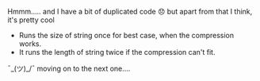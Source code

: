 Hmmm..... 
and I have a bit of duplicated code :disappointed:
but apart from that I think, it's pretty cool 
- Runs the size of string once for best case, when the compression works.
- It runs the length of string twice if the compression can't fit.

¯\_(ツ)_/¯  moving on to the next one....
